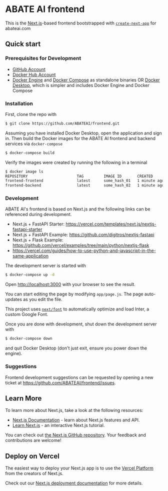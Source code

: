 # ABATE AI frontend

This is the [Next.js](https://nextjs.org/)-based frontend bootstrapped with
[`create-next-app`](https://github.com/vercel/next.js/tree/canary/packages/create-next-app)
for abateai.com

## Quick start

### Prerequisites for Development

- [GitHub Account](https://github.com/)
- [Docker Hub Account](https://hub.docker.com/)
- [Docker Engine](https://docs.docker.com/get-docker/) and
  [Docker Compose](https://docs.docker.com/compose/install/) as standalone
  binaries OR [Docker Desktop](https://docs.docker.com/desktop/), which is
  simpler and includes Docker Engine and Docker Compose

### Installation

First, clone the repo with

```bash
$ git clone https://github.com/ABATEAI/frontend.git
```

Assuming you have installed Docker Desktop, open the application and sign in.
Then build the Docker images for the ABATE AI frontend and backend services via
`docker-compose`

```bash
$ docker-compose build
```

Verify the images were created by running the following in a terminal

```bash
$ docker image ls
REPOSITORY                      TAG         IMAGE ID       CREATED        SIZE
frontend-frontend               latest      some_hash_01   1 minute ago   606MB
frontend-backend                latest      some_hash_02   1 minute ago   1.16GB
```

### Development

ABATE AI's frontend is based on Next.js and the following links can be
referenced during development.

- Next.js + FastAPI Starter:
  https://vercel.com/templates/next.js/nextjs-fastapi-starter
- Next.js + FastAPI Example: https://github.com/digitros/nextjs-fastapi
- Next.js + Flask Example:
  https://github.com/vercel/examples/tree/main/python/nextjs-flask
- https://vercel.com/guides/how-to-use-python-and-javascript-in-the-same-application

The development server is started with

```bash
$ docker-compose up -d
```

Open [http://localhost:3000](http://localhost:3000) with your browser to see the result.

You can start editing the page by modifying `app/page.js`.
The page auto-updates as you edit the file.

This project uses [`next/font`](https://nextjs.org/docs/basic-features/font-optimization)
to automatically optimize and load Inter, a custom Google Font.

Once you are done with development, shut down the development server with

```bash
$ docker-compose down
```

and quit Docker Desktop (don't just exit, ensure you power down the engine).

### Suggestions

Frontend development suggestions can be requested by opening a new ticket at
https://github.com/ABATEAI/frontend/issues.

## Learn More

To learn more about Next.js, take a look at the following resources:

- [Next.js Documentation](https://nextjs.org/docs) - learn about Next.js features and API.
- [Learn Next.js](https://nextjs.org/learn) - an interactive Next.js tutorial.

You can check out [the Next.js GitHub repository](https://github.com/vercel/next.js/).
Your feedback and contributions are welcome!

## Deploy on Vercel

The easiest way to deploy your Next.js app is to use the [Vercel Platform](https://vercel.com/new?utm_medium=default-template&filter=next.js&utm_source=create-next-app&utm_campaign=create-next-app-readme) from the creators of Next.js.

Check out our [Next.js deployment documentation](https://nextjs.org/docs/deployment) for more details.
